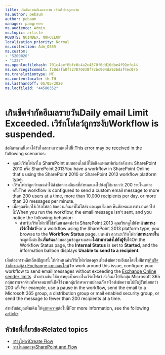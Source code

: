 ```yaml
---
title: เกินขีดจํากัดอีเมลรายวัน เวิร์กโฟลว์ถูกระงับ
ms.author: pebaum
author: pebaum
manager: pamgreen
ms.audience: Admin
ms.topic: article
ROBOTS: NOINDEX, NOFOLLOW
localization_priority: Normal
ms.collection: Adm_O365
ms.custom:
- "5200020"
- "1227"
ms.openlocfilehash: 701c4aef6bfc0c4a2c4570f6dd16dbe4f99efc44
ms.sourcegitcommit: f28dafa0f727870038f72bc904da926daf4ec07b
ms.translationtype: MT
ms.contentlocale: th-TH
ms.lasthandoff: 06/05/2020
ms.locfileid: "44580352"
---
```

# <a name="daily-email-limit-exceeded-workflow-is-suspended"></a><span data-ttu-id="6bb0d-103">เกินขีดจํากัดอีเมลรายวัน</span><span class="sxs-lookup"><span data-stu-id="6bb0d-103">Daily email Limit Exceeded.</span></span> <span data-ttu-id="6bb0d-104">เวิร์กโฟลว์ถูกระงับ</span><span class="sxs-lookup"><span data-stu-id="6bb0d-104">Workflow is suspended.</span></span>

<span data-ttu-id="6bb0d-105">ข้อผิดพลาดนี้อาจได้รับในสถานการณ์ต่อไปนี้:</span><span class="sxs-lookup"><span data-stu-id="6bb0d-105">This error may be received in the following scenarios:</span></span>

- <span data-ttu-id="6bb0d-106">คุณมีเวิร์กโฟลว์ใน SharePoint แบบออนไลน์ที่ใช้ชนิดแพลตฟอร์มลําดับงาน SharePoint 2010 หรือ SharePoint 2013</span><span class="sxs-lookup"><span data-stu-id="6bb0d-106">You have a workflow in SharePoint Online that's using the SharePoint 2010 or SharePoint 2013 workflow platform type.</span></span>
- <span data-ttu-id="6bb0d-107">เวิร์กโฟลว์ถูกกําหนดค่าให้ส่งข้อความอีเมลที่กําหนดเองไปยังผู้ใช้มากกว่า 200 รายในแต่ละครั้ง</span><span class="sxs-lookup"><span data-stu-id="6bb0d-107">The workflow is configured to send a custom email message to more than 200 users at a time, more than 10,000 recipients per day, or more than 30 messages per minute.</span></span>
- <span data-ttu-id="6bb0d-108">เมื่อคุณเรียกใช้เวิร์กโฟลว์ ข้อความอีเมลที่ไม่ได้ส่ง และคุณสังเกตเห็นลักษณะการทํางานต่อไปนี้:</span><span class="sxs-lookup"><span data-stu-id="6bb0d-108">When you run the workflow, the email message isn't sent, and you notice the following behavior:</span></span>
    - <span data-ttu-id="6bb0d-109">สําหรับเวิร์กโฟลว์ที่ใช้ชนิดแพลตฟอร์ม SharePoint 2013 คุณเรียกดูไปยังหน้า**สถานะเวิร์กโฟลว์**</span><span class="sxs-lookup"><span data-stu-id="6bb0d-109">For a workflow using the SharePoint 2013 platform type, you browse to the **Workflow Status** page.</span></span> <span data-ttu-id="6bb0d-110">บนหน้า สถานะเวิร์กโฟลว์**สถานะภายใน**จะถูกตั้งค่าเป็น**เริ่มต้น**แล้วบอลลูนข้อมูลจะแสดง**ไม่สามารถส่งไปยังผู้รับ**ได้</span><span class="sxs-lookup"><span data-stu-id="6bb0d-110">On the Workflow Status page, the **Internal Status** is set to **Started**, and the information balloon displays **Unable to send to a recipient**.</span></span>

<span data-ttu-id="6bb0d-111">เมื่อต้องการหลีกเลี่ยงปัญหานี้ ให้กําหนดค่าเวิร์กโฟลว์ของคุณเพื่อส่งข้อความอีเมลโดยไม่มีการ[เกินขีดจํากัดของผู้ส่ง Exchange แบบออนไลน์](https://docs.microsoft.com/office365/servicedescriptions/exchange-online-service-description/exchange-online-limits#recipientlimits)</span><span class="sxs-lookup"><span data-stu-id="6bb0d-111">To work around this issue, configure your workflow to send email messages without exceeding the [Exchange Online sender limits](https://docs.microsoft.com/office365/servicedescriptions/exchange-online-service-description/exchange-online-limits#recipientlimits).</span></span> <span data-ttu-id="6bb0d-112">ตัวอย่างเช่น ใช้การหยุดชั่วคราวในเวิร์กโฟลว์ ส่งอีเมลไปยังกลุ่ม Microsoft 365 กลุ่มการแจกจ่ายหรือจดหมายที่เปิดใช้งานกลุ่มรักษาความปลอดภัย หรือส่งข้อความไปยังผู้รับน้อยกว่า 200 ครั้ง</span><span class="sxs-lookup"><span data-stu-id="6bb0d-112">For example, use a pause in the workflow, send the email to a Microsoft 365 group, a distribution group or mail enabled security group, or send the message to fewer than 200 recipients at a time.</span></span>


<span data-ttu-id="6bb0d-113">สําหรับข้อมูลเพิ่มเติม ให้ดู[บทความ](https://support.microsoft.com/help/3150442/daily-email-limit-has-exceeded-and-your-workflow-has-been-suspended-or)ต่อไปนี้</span><span class="sxs-lookup"><span data-stu-id="6bb0d-113">For more information, see the following [article](https://support.microsoft.com/help/3150442/daily-email-limit-has-exceeded-and-your-workflow-has-been-suspended-or).</span></span>

## <a name="related-topics"></a><span data-ttu-id="6bb0d-114">หัวข้อที่เกี่ยวข้อง</span><span class="sxs-lookup"><span data-stu-id="6bb0d-114">Related topics</span></span>
- [<span data-ttu-id="6bb0d-115">สร้างโฟลว์</span><span class="sxs-lookup"><span data-stu-id="6bb0d-115">Create Flow</span></span>](https://support.office.com/article/Create-a-flow-for-a-list-or-library-in-SharePoint-Online-or-OneDrive-for-Business-a9c3e03b-0654-46af-a254-20252e580d01) 
- [<span data-ttu-id="6bb0d-116">การไหลและจุด</span><span class="sxs-lookup"><span data-stu-id="6bb0d-116">SharePoint and Flow</span></span>](https://flow.microsoft.com/blog/sharepoint-and-flow/) 